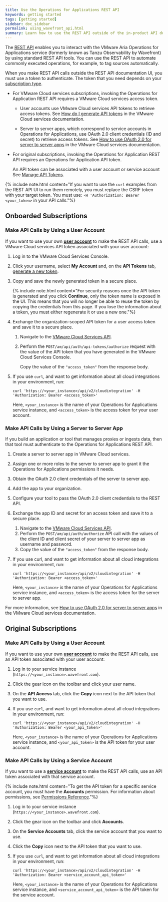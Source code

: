 ```yaml
---
title: Use the Operations for Applications REST API
keywords: getting started
tags: [getting started]
sidebar: doc_sidebar
permalink: using_wavefront_api.html
summary: Learn how to use the REST API outside of the in-product API documentation UI.
---
```


The [REST API](wavefront_api.html) enables you to interact with the VMware Aria Operations for Applications service (formerly known as Tanzu Observability by Wavefront) by using standard REST API tools. You can use the REST API to automate commonly executed operations, for example, to tag sources automatically.

When you make REST API calls outside the REST API documentation UI, you must use a token to authenticate. The token that you need depends on your [subscription type](subscriptions-differences.html).

* For VMware Cloud services subscriptions, invoking the Operations for Application REST API requires a VMware Cloud services access token.

   - User accounts use VMware Cloud services API tokens to retrieve access tokens. See [How do I generate API tokens](https://docs.vmware.com/en/VMware-Cloud-services/services/Using-VMware-Cloud-Services/GUID-E2A3B1C1-E9AD-4B00-A6B6-88D31FCDDF7C.html) in the VMware Cloud services documentation.

   - Server to server apps, which correspond to service accounts in Operations for Applications, use OAuth 2.0 client credentials (ID and secret) to retrieve access tokens. See [How to use OAuth 2.0 for server to server apps](https://docs.vmware.com/en/VMware-Cloud-services/services/Using-VMware-Cloud-Services/GUID-327AE12A-85DB-474B-89B2-86651DF91C77.html) in the VMware Cloud services documentation.

* For original subscriptions, invoking the Operations for Application REST API requires an Operations for Application API token.

   An API token can be associated with a user account or service account See [Manage API Tokens](api_tokens.html). 


{% include note.html content="If you want to use the `curl` examples from the REST API UI to run them remotely, you must replace the CSRF token with your target token. You must use:  `-H 'Authorization: Bearer <your_token>` in your API calls."%}


## Onboarded Subscriptions

### Make API Calls by Using a User Account

If you want to use your own [**user account**](user-accounts.html) to make the REST API calls, use a VMware Cloud services API token associated with your user account:

1. Log in to the VMware Cloud Services Console.
2. Click your username, select **My Account** and, on the **API Tokens** tab, [generate a new token](https://docs.vmware.com/en/VMware-Cloud-services/services/Using-VMware-Cloud-Services/GUID-E2A3B1C1-E9AD-4B00-A6B6-88D31FCDDF7C.html).
3. Copy and save the newly generated token in a secure place.

   {% include note.html content="For security reasons once the API token is generated and you click **Continue**, only the token name is exposed in the UI. This means that you will no longer be able to reuse the token by copying the credentials from this page. If you lose the information about a token, you must either regenerate it or use a new one."%}

3. Exchange the organization-scoped API token for a user access token and save it to a secure place.

   1. Navigate to the [VMware Cloud Services API](https://console.cloud.vmware.com/csp/gateway/authn/api/swagger-ui.html).
   2. Perform the `POST/am/api/auth/api-tokens/authorize` request with the value of the API token that you have generated in the VMware Cloud Services Console.
   
      Copy the value of the `"access_token"` from the response body.

4. If you use `curl`, and want to get information about all cloud integrations in your environment, run:

    ```
   curl 'https://<your_instance>/api/v2/cloudintegration' -H 'Authorization: Bearer <access_token>'
    ```
   
   Here, `<your_instance>` is the name of your Operations for Applications service instance, and `<access_token>` is the access token for your user account.


### Make API Calls by Using a Server to Server App

If you build an application or tool that manages proxies or ingests data, then that tool must authenticate to the Operations for Applications REST API. 

1. Create a server to server app in VMware Cloud services.
2. Assign one or more roles to the server to server app to grant it the Operations for Applications permissions it needs.
3. Obtain the OAuth 2.0 client credentials of the server to server app.
4. Add the app to your organization.
5. Configure your tool to pass the OAuth 2.0 client credentials to the REST API.
6. Exchange the app ID and secret for an access token and save it to a secure place.

   1. Navigate to the [VMware Cloud Services API](https://console.cloud.vmware.com/csp/gateway/authn/api/swagger-ui.html).
   2. Perform the `POST/am/api/auth/authorize` API call with the values of the client ID and client secret of your server to server app as username and password.
   3. Copy the value of the `"access_token"` from the response body.

7. If you use curl, and want to get information about all cloud integrations in your environment, run:

      ```
      curl 'https://<your_instance>/api/v2/cloudintegration' -H 'Authorization: Bearer <access_token>'
      ```
      Here, `<your_instance>` is the name of your Operations for Applications service instance, and `<access_token>` is the access token for the server to server app.

  For more information, see [How to use OAuth 2.0 for server to server apps](https://docs.vmware.com/en/VMware-Cloud-services/services/Using-VMware-Cloud-Services/GUID-327AE12A-85DB-474B-89B2-86651DF91C77.html) in the VMware Cloud services documentation.

## Original Subscriptions

### Make API Calls by Using a User Account

If you want to use your own [**user account**](user-accounts.html) to make the REST API calls, use an API token associated with your user account:

1. Log in to your service instance (`https://<your_instance>.wavefront.com`).
2. Click the gear icon on the toolbar and click your user name.
3. On the **API Access** tab, click the **Copy** icon next to the API token that you want to use.
4. If you use `curl`, and want to get information about all cloud integrations in your environment, run:

    ```
   curl 'https://<your_instance>/api/v2/cloudintegration' -H 'Authorization: Bearer <your_api_token>'
    ```
   
   Here, `<your_instance>` is the name of your Operations for Applications service instance, and `<your_api_token>` is the API token for your user account.
  
### Make API Calls by Using a Service Account


If you want to use a [**service account**](service-accounts.html) to make the REST API calls, use an API token associated with that service account.

{% include note.html content="To get the API token for a specific service account, you must have the **Accounts** permission. For information about permissions, see [Permissions Reference](permissions_overview.html)."%}

1. Log in to your service instance (`https://<your_instance>.wavefront.com`).
2. Click the gear icon on the toolbar and click **Accounts**.
3. On the **Service Accounts** tab, click the service account that you want to use.
4. Click the **Copy** icon next to the API token that you want to use.
5. If you use `curl`, and want to get information about all cloud integrations in your environment, run:
  
   ```
   curl 'https://<your_instance>/api/v2/cloudintegration' -H 'Authorization: Bearer <service_account_api_token>'
   ```
   
   Here, `<your_instance>` is the name of your Operations for Applications service instance, and `<service_account_api_token>` is the API token for the service account.
